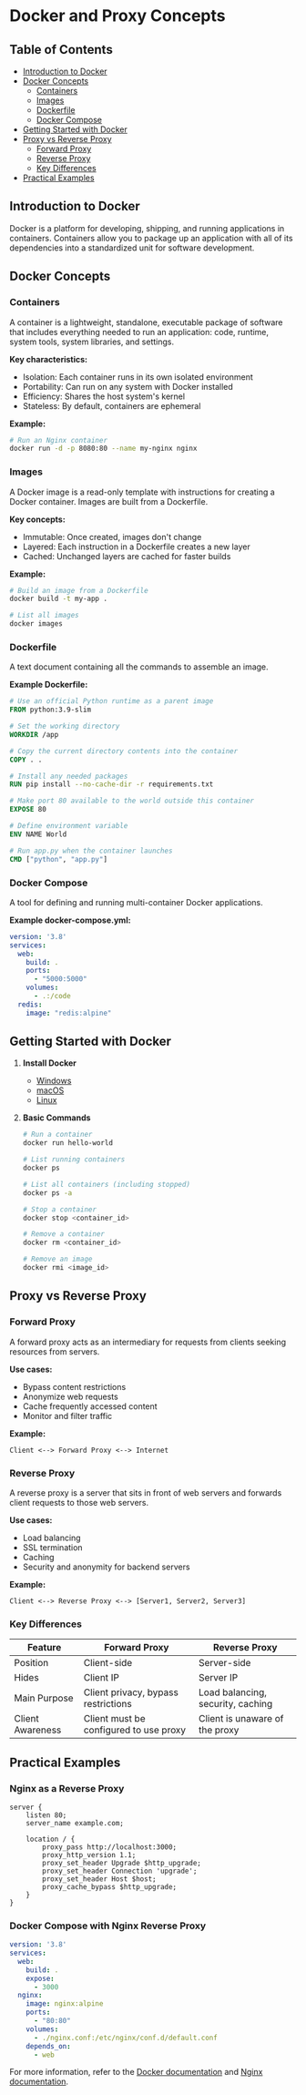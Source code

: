 # Docker and Proxy Concepts

## Table of Contents
- [Introduction to Docker](#introduction-to-docker)
- [Docker Concepts](#docker-concepts)
  - [Containers](#containers)
  - [Images](#images)
  - [Dockerfile](#dockerfile)
  - [Docker Compose](#docker-compose)
- [Getting Started with Docker](#getting-started-with-docker)
- [Proxy vs Reverse Proxy](#proxy-vs-reverse-proxy)
  - [Forward Proxy](#forward-proxy)
  - [Reverse Proxy](#reverse-proxy)
  - [Key Differences](#key-differences)
- [Practical Examples](#practical-examples)

## Introduction to Docker

Docker is a platform for developing, shipping, and running applications in containers. Containers allow you to package up an application with all of its dependencies into a standardized unit for software development.

## Docker Concepts

### Containers
A container is a lightweight, standalone, executable package of software that includes everything needed to run an application: code, runtime, system tools, system libraries, and settings.

**Key characteristics:**
- Isolation: Each container runs in its own isolated environment
- Portability: Can run on any system with Docker installed
- Efficiency: Shares the host system's kernel
- Stateless: By default, containers are ephemeral

**Example:**
```bash
# Run an Nginx container
docker run -d -p 8080:80 --name my-nginx nginx
```

### Images
A Docker image is a read-only template with instructions for creating a Docker container. Images are built from a Dockerfile.

**Key concepts:**
- Immutable: Once created, images don't change
- Layered: Each instruction in a Dockerfile creates a new layer
- Cached: Unchanged layers are cached for faster builds

**Example:**
```bash
# Build an image from a Dockerfile
docker build -t my-app .

# List all images
docker images
```

### Dockerfile
A text document containing all the commands to assemble an image.

**Example Dockerfile:**
```dockerfile
# Use an official Python runtime as a parent image
FROM python:3.9-slim

# Set the working directory
WORKDIR /app

# Copy the current directory contents into the container
COPY . .

# Install any needed packages
RUN pip install --no-cache-dir -r requirements.txt

# Make port 80 available to the world outside this container
EXPOSE 80

# Define environment variable
ENV NAME World

# Run app.py when the container launches
CMD ["python", "app.py"]
```

### Docker Compose
A tool for defining and running multi-container Docker applications.

**Example docker-compose.yml:**
```yaml
version: '3.8'
services:
  web:
    build: .
    ports:
      - "5000:5000"
    volumes:
      - .:/code
  redis:
    image: "redis:alpine"
```

## Getting Started with Docker

1. **Install Docker**
   - [Windows](https://docs.docker.com/desktop/windows/install/)
   - [macOS](https://docs.docker.com/desktop/mac/install/)
   - [Linux](https://docs.docker.com/engine/install/)

2. **Basic Commands**
   ```bash
   # Run a container
   docker run hello-world
   
   # List running containers
   docker ps
   
   # List all containers (including stopped)
   docker ps -a
   
   # Stop a container
   docker stop <container_id>
   
   # Remove a container
   docker rm <container_id>
   
   # Remove an image
   docker rmi <image_id>
   ```

## Proxy vs Reverse Proxy

### Forward Proxy
A forward proxy acts as an intermediary for requests from clients seeking resources from servers.

**Use cases:**
- Bypass content restrictions
- Anonymize web requests
- Cache frequently accessed content
- Monitor and filter traffic

**Example:**
```
Client <--> Forward Proxy <--> Internet
```

### Reverse Proxy
A reverse proxy is a server that sits in front of web servers and forwards client requests to those web servers.

**Use cases:**
- Load balancing
- SSL termination
- Caching
- Security and anonymity for backend servers

**Example:**
```
Client <--> Reverse Proxy <--> [Server1, Server2, Server3]
```

### Key Differences

| Feature          | Forward Proxy | Reverse Proxy |
|------------------|---------------|---------------|
| Position        | Client-side   | Server-side   |
| Hides           | Client IP     | Server IP     |
| Main Purpose    | Client privacy, bypass restrictions | Load balancing, security, caching |
| Client Awareness| Client must be configured to use proxy | Client is unaware of the proxy |

## Practical Examples

### Nginx as a Reverse Proxy
```nginx
server {
    listen 80;
    server_name example.com;

    location / {
        proxy_pass http://localhost:3000;
        proxy_http_version 1.1;
        proxy_set_header Upgrade $http_upgrade;
        proxy_set_header Connection 'upgrade';
        proxy_set_header Host $host;
        proxy_cache_bypass $http_upgrade;
    }
}
```

### Docker Compose with Nginx Reverse Proxy
```yaml
version: '3.8'
services:
  web:
    build: .
    expose:
      - 3000
  nginx:
    image: nginx:alpine
    ports:
      - "80:80"
    volumes:
      - ./nginx.conf:/etc/nginx/conf.d/default.conf
    depends_on:
      - web
```

For more information, refer to the [Docker documentation](https://docs.docker.com/) and [Nginx documentation](https://nginx.org/en/docs/).
